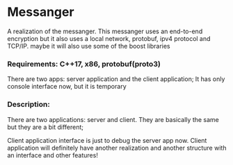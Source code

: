 # Messanger
A realization of the messanger. This messanger uses an end-to-end encryption but it also uses a local network, protobuf, ipv4 protocol and TCP/IP. maybe it will also use some of the boost libraries

### Requirements: C++17, x86, protobuf(proto3)
There are two apps: server application and the client application;
It has only console interface now, but it is temporary

### Description:
There are two applications: server and client. They are basically the same but they are a bit different;



Client application interface is just to debug the server app now. Client application will definitely have another realization and another structure with an interface and other features! 
